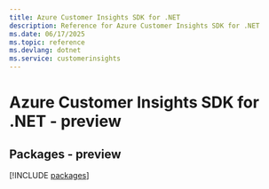 ```yaml
---
title: Azure Customer Insights SDK for .NET
description: Reference for Azure Customer Insights SDK for .NET
ms.date: 06/17/2025
ms.topic: reference
ms.devlang: dotnet
ms.service: customerinsights
---
```

# Azure Customer Insights SDK for .NET - preview
## Packages - preview
[!INCLUDE [packages](customer-insights-index.md)]